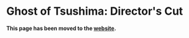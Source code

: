 # Ghost of Tsushima: Director's Cut

**This page has been moved to the [website](https://illusion0001.github.io/patch).**

<!--


[Installation Guide](https://illusion0001.github.io/install-instructions/)

## 60 FPS Unlock

Author: [illusion](https://twitter.com/illusion0002)

Mandatory Notes: Enable "Better Framerate Mode" in the game options menu on Neo. Not very useful for Base Console due to hardware limits.

Dev Notes: 60 FPS mode everywhere, yes even in IGCs (in game cinematics). which is an upgrade over Prospero ver.

In file `eboot.bin`

<details>
<summary>Code 2.13 (Click to Expand)</summary>

```
0x707B1A EB 12
```

</details>

## Untested Resolution Patches

**Do not use these unless you know what you are doing!**

### 1080p for Pro

Author: [illusion](https://twitter.com/illusion0002)

Mandatory Notes: Enable "Better Framerate Mode" in the game options menu on Neo.

In file `eboot.bin`

<details>
<summary>Code 2.13 (Click to Expand)</summary>

```
0x706BD1 80 07 00 00 # int32 1920

0x706BD5 38 04 00 00 # int32 1080
```

</details>


### Disable Checkerboarding?

Author: [illusion](https://twitter.com/illusion0002)

Mandatory Notes: Enable "Better Framerate Mode" in the game options menu on Neo.

In file `eboot.bin`

<details>
<summary>Code 2.13 (Click to Expand)</summary>

```
0x706BEA 00
```

</details>
